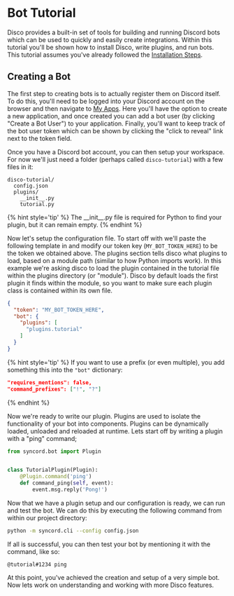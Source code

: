 # Bot Tutorial

Disco provides a built-in set of tools for building and running Discord bots which can be used to quickly and easily create integrations. Within this tutorial you'll be shown how to install Disco, write plugins, and run bots. This tutorial assumes you've already followed the [Installation Steps](../installation.md).

## Creating a Bot

The first step to creating bots is to actually register them on Discord itself. To do this, you'll need to be logged into your Discord account on the browser and then navigate to [My Apps](https://discord.com/developers/applications/me). Here you'll have the option to create a new application, and once created you can add a bot user (by clicking "Create a Bot User") to your application. Finally, you'll want to keep track of the bot user token which can be shown by clicking the "click to reveal" link next to the token field.

Once you have a Discord bot account, you can then setup your workspace. For now we'll just need a folder (perhaps called `disco-tutorial`) with a few files in it:

```
disco-tutorial/
  config.json
  plugins/
    __init__.py
    tutorial.py
```

{% hint style='tip' %}
The \_\_init\_\_.py file is required for Python to find your plugin, but it can remain empty.
{% endhint %}


Now let's setup the configuration file. To start off with we'll paste the following template in and modify our token key (`MY_BOT_TOKEN_HERE`) to be the token we obtained above. The plugins section tells disco what plugins to load, based on a module path (similar to how Python imports work). In this example we're asking disco to load the plugin contained in the tutorial file within the plugins directory (or "module"). Disco by default loads the first plugin it finds within the module, so you want to make sure each plugin class is contained within its own file.

```json
{
  "token": "MY_BOT_TOKEN_HERE",
  "bot": {
    "plugins": [
      "plugins.tutorial"
    ]
  }
}
```

{% hint style='tip' %}
If you want to use a prefix (or even multiple), you add something this into the `"bot"` dictionary:
```json
"requires_mentions": false,
"command_prefixes": ["!", "?"] 
```
{% endhint %}


Now we're ready to write our plugin. Plugins are used to isolate the functionality of your bot into components. Plugins can be dynamically loaded, unloaded and reloaded at runtime. Lets start off by writing a plugin with a "ping" command;

```python
from syncord.bot import Plugin


class TutorialPlugin(Plugin):
    @Plugin.command('ping')
    def command_ping(self, event):
        event.msg.reply('Pong!')
```

Now that we have a plugin setup and our configuration is ready, we can run and test the bot. We can do this by executing the following command from within our project directory:


```sh
python -m syncord.cli --config config.json
```

If all is successful, you can then test your bot by mentioning it with the command, like so:

```
@tutorial#1234 ping
```

At this point, you've achieved the creation and setup of a very simple bot. Now lets work on understanding and working with more Disco features.
